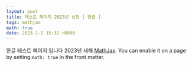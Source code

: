 ```yaml
---
layout: post
title: 테스트 페이지 2023년 신정 [ 한글 ]
tags: mathjax
math: true
date: 2023-1-1 15:32 +0900
---
```

한글 테스트 페이지 입니다 2023년 새해 [MathJax](https://www.mathjax.org/). You can enable it on a page by setting `math: true` in the front matter.


